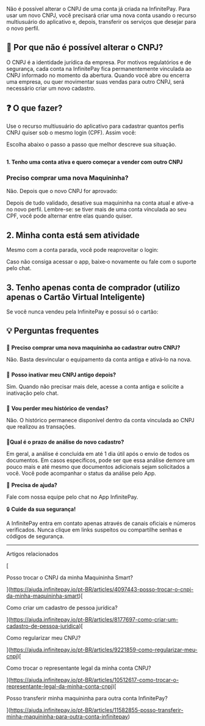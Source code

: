 Não é possível alterar o CNPJ de uma conta já criada na InfinitePay. Para usar um novo CNPJ, você precisará criar uma nova conta usando o recurso multiusuário do aplicativo e, depois, transferir os serviços que desejar para o novo perfil.  


## **🔎 Por que não é possível alterar o CNPJ?**

O CNPJ é a identidade jurídica da empresa. Por motivos regulatórios e de segurança, cada conta na InfinitePay fica permanentemente vinculada ao CNPJ informado no momento da abertura. Quando você abre ou encerra uma empresa, ou quer movimentar suas vendas para outro CNPJ, será necessário criar um novo cadastro.

## **❓ O que fazer?**

Use o recurso multiusuário do aplicativo para cadastrar quantos perfis CNPJ quiser sob o mesmo login (CPF). Assim você:

Escolha abaixo o passo a passo que melhor descreve sua situação.

##   
**1\. Tenho uma conta ativa e quero começar a vender com outro CNPJ**

### **Preciso comprar uma nova Maquininha?**

Não. Depois que o novo CNPJ for aprovado:

Depois de tudo validado, desative sua maquininha na conta atual e ative-a no novo perfil. Lembre-se: se tiver mais de uma conta vinculada ao seu CPF, você pode alternar entre elas quando quiser.

## **2\. Minha conta está sem atividade**

Mesmo com a conta parada, você pode reaproveitar o login:

Caso não consiga acessar o app, baixe‑o novamente ou fale com o suporte pelo chat.

## **3\. Tenho apenas conta de comprador (utilizo apenas o Cartão Virtual Inteligente)**

Se você nunca vendeu pela InfinitePay e possui só o cartão:

## **💡 Perguntas frequentes**

###   
📌 **Preciso comprar uma nova maquininha ao cadastrar outro CNPJ?**

Não. Basta desvincular o equipamento da conta antiga e ativá‑lo na nova.

###   
📌 **Posso inativar meu CNPJ antigo depois?**

Sim. Quando não precisar mais dele, acesse a conta antiga e solicite a inativação pelo chat.

###   
📌 **Vou perder meu histórico de vendas?**

Não. O histórico permanece disponível dentro da conta vinculada ao CNPJ que realizou as transações.

###   
📌**Qual é o prazo de análise do novo cadastro?**

Em geral, a análise é concluída em até 1 dia útil após o envio de todos os documentos. Em casos específicos, pode ser que essa análise demore um pouco mais e até mesmo que documentos adicionais sejam solicitados a você. Você pode acompanhar o status da análise pelo App.  


🔔 **Precisa de ajuda?**

Fale com nossa equipe pelo chat no App InfinitePay.

🔒 **Cuide da sua segurança!**

A InfinitePay entra em contato apenas através de canais oficiais e números verificados. Nunca clique em links suspeitos ou compartilhe senhas e códigos de segurança.

___

Artigos relacionados

[

Posso trocar o CNPJ da minha Maquininha Smart?

](https://ajuda.infinitepay.io/pt-BR/articles/4097443-posso-trocar-o-cnpj-da-minha-maquininha-smart)[

Como criar um cadastro de pessoa jurídica?

](https://ajuda.infinitepay.io/pt-BR/articles/8177697-como-criar-um-cadastro-de-pessoa-juridica)[

Como regularizar meu CNPJ?

](https://ajuda.infinitepay.io/pt-BR/articles/9221859-como-regularizar-meu-cnpj)[

Como trocar o representante legal da minha conta CNPJ?

](https://ajuda.infinitepay.io/pt-BR/articles/10512617-como-trocar-o-representante-legal-da-minha-conta-cnpj)[

Posso transferir minha maquininha para outra conta InfinitePay?

](https://ajuda.infinitepay.io/pt-BR/articles/11582855-posso-transferir-minha-maquininha-para-outra-conta-infinitepay)